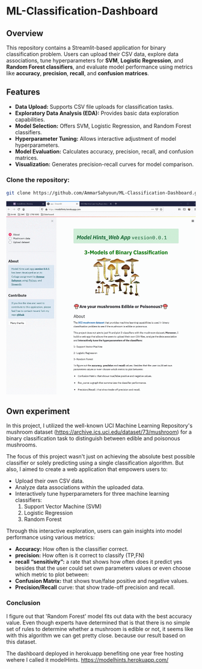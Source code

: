 # ML-Classification-Dashboard

## Overview
This repository contains a Streamlit-based application for binary classification problem. Users can upload their CSV data, explore data associations, tune hyperparameters for **SVM**, **Logistic Regression**, and **Random Forest classifiers**, and evaluate model performance using metrics like **accuracy**, **precision**, **recall**, and **confusion matrices**. 

## Features
* **Data Upload:** Supports CSV file uploads for classification tasks.
* **Exploratory Data Analysis (EDA):** Provides basic data exploration capabilities.
* **Model Selection:** Offers SVM, Logistic Regression, and Random Forest classifiers.
* **Hyperparameter Tuning:** Allows interactive adjustment of model hyperparameters.
* **Model Evaluation:** Calculates accuracy, precision, recall, and confusion matrices.
* **Visualization:** Generates precision-recall curves for model comparison.

### Clone the repository:
   ```bash
   git clone https://github.com/AmmarSahyoun/ML-Classification-Dashboard.git
   ```




![](/modelHints.gif)


<h2>Own experiment</h4>


In this project, I utilized the well-known UCI Machine Learning Repository's mushroom dataset (https://archive.ics.uci.edu/dataset/73/mushroom) for a binary classification task to distinguish between edible and poisonous mushrooms.

The focus of this project wasn't just on achieving the absolute best possible classifier or solely predicting using a single classification algorithm. But also, I aimed to create a web application that empowers users to:

- Upload their own CSV data.
- Analyze data associations within the uploaded data.
- Interactively tune hyperparameters for three machine learning classifiers:
    1. Support Vector Machine (SVM)
    2. Logistic Regression
    3. Random Forest

Through this interactive exploration, users can gain insights into model performance using various metrics:

- **Accuracy:** How often is the classifier correct.
- **precision:** How often is it correct to classify (TP,FN)
- **recall “sensitivity”:** a rate that shows how often does it predict yes
 besides that the user could set own parameters values or even choose which metric to plot between:
- **Confusion Matrix:** that shows true/false positive and negative values.
- **Precision/Recall** curve: that show trade-off precision and recall.

<h3>Conclusion</h3>
I figure out that 'Random Forest' model fits out data with the best accuracy value.
Even though experts have determined that is that there is no simple set of rules to determine whether a mushroom is edible or not, it seems like with this algorithm we can get pretty close. because our result based on this dataset.

The dashboard deployed in herokuapp benefiting one year free hosting wehere I called it modelHints.
https://modelhints.herokuapp.com/
